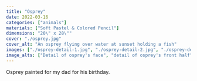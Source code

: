 ```yaml
---
title: "Osprey"
date: 2022-03-16
categories: ["animals"]
materials: ["Soft Pastel & Colored Pencil"]
dimensions: "20\" x 28\""
cover: "./osprey.jpg"
cover_alt: "An osprey flying over water at sunset holding a fish"
images: ["./osprey-detail-1.jpg", "./osprey-detail-2.jpg", "./osprey-detail-3.jpg"]
image_alts: ["Detail of osprey's face", "detail of osprey's front half", "detail of osprey's feathers, with orange glow from backlighting"]
---
```

Osprey painted for my dad for his birthday.